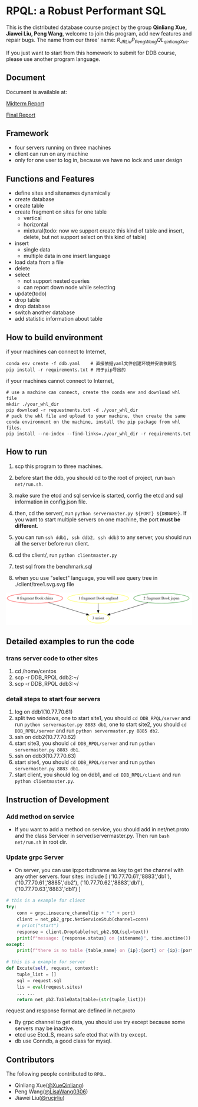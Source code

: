 # RPQL: a Robust Performant SQL

This is the distributed database course project by the group **Qinliang Xue, Jiawei Liu, Peng Wang**, welcome to join this program, add new features and repair bugs. The name from our three' name: $R_{JR Liu}P_{Peng Wang}QL_{qinliang Xue}$.

If you just want to start from this homework to submit for DDB course, please use another program language.

## Document

Document is available at:

[Midterm Report](./RPQL_midreport.pdf)

[Final Report](./RPQL_finalreport.pdf)

## Framework

- four servers running on three machines
- client can run on any machine
- only for one user to log in, because we have no lock and user design

## Functions and Features

- define sites and sitenames dynamically
- create database
- create table
- create fragment on sites for one table
  - vertical
  - horizontal
  - mixtural(todo: now we support create this kind of table and insert, delete, but not support select on this kind of table)
- insert
  - single data
  - multiple data in one insert language
- load data from a file
- delete
- select
  - not support nested queries
  - can report down node while selecting
- update(todo)
- drop table
- drop database
- switch another database
- add statistic information about table

## How to build environment

if your machines can connect to Internet,

```shell
conda env create -f ddb.yaml	# 直接依据yaml文件创建环境并安装依赖包
pip install -r requirements.txt	# 用于pip导出的
```

if your machines cannot connect to Internet,

```shell
# use a machine can connect, create the conda env and download whl file
mkdir ./your_whl_dir
pip download -r requestments.txt -d ./your_whl_dir
# pack the whl file and upload to your machine, then create the same conda environment on the machine, install the pip package from whl files.
pip install --no-index --find-links=./your_whl_dir -r requirements.txt
```

## How to run

1. scp this program to three machines.

2. before start the ddb, you should cd to the root of project, run `bash net/run.sh`.

3. make sure the etcd and sql service is started, config the etcd and sql information in config.json file.

4. then, cd the server/, run `python servermaster.py ${PORT} ${DBNAME}`. If you want to start multiple servers on one machine, the port **must be different**.

5. you can run `ssh ddb1, ssh ddb2, ssh ddb3` to any server, you should run all the server before run client.

6. cd the client/, run `python clientmaster.py`

7. test sql from the benchmark.sql

8. when you use "select" language, you will see query tree in ./client/tree1.svg.svg file

  ![query tree](./querytree.PNG)

## Detailed examples to run the code

### trans server code to other sites

1. cd /home/centos
2. scp -r DDB_RPQL ddb2:~/
3. scp -r DDB_RPQL ddb3:~/

### detail steps to start four servers

1. log on ddb1(10.77.70.61)
2. split two windows, one to start site1, you should `cd DDB_RPQL/server` and run `python servermaster.py 8883 db1`,
   one to start site2, you should `cd DDB_RPQL/server` and run `python servermaster.py 8885 db2`.
3. ssh on ddb2(10.77.70.62)
4. start site3, you should `cd DDB_RPQL/server` and run `python servermaster.py 8883 db1`.
5. ssh on ddb3(10.77.70.63)
6. start site4, you should `cd DDB_RPQL/server` and run `python servermaster.py 8883 db1`.
7. start client, you should log on ddb1, and `cd DDB_RPQL/client` and run `python clientmaster.py`.

## Instruction of Development

### Add method on service

- If you want to add a method on service, you should add in net/net.proto and the class Servicer in server/servermaster.py. Then run `bash net/run.sh` in root dir.

### Update grpc Server

- On server, you can use ip:port:dbname as key to get the channel with any other servers.
  four sites:
  include [
  ('10.77.70.61','8883','db1'),
  ('10.77.70.61','8885','db2'),
  ('10.77.70.62','8883','db1'),
  ('10.77.70.63','8883','db1')
  ]

```python
# this is a example for client
try:
    conn = grpc.insecure_channel(ip + ":" + port)
    client = net_pb2_grpc.NetServiceStub(channel=conn)
    # print("start")
    response = client.Droptable(net_pb2.SQL(sql=text))
    print(f"message: {response.status} on {sitename}", time.asctime())
except:
    print(f"there is no table {table_name} on {ip}:{port} or {ip}:{port} cannot be connected", time.asctime())
```

```python
# this is a example for server
def Excute(self, request, context):
    tuple_list = []
    sql = request.sql
    lis = eval(request.sites)
    ... ...
    return net_pb2.TableData(table=(str(tuple_list)))
```

request and response format are defined in net.proto

- By grpc channel to get data, you should use try except because some servers may be inactive.
- etcd use Etcd_S, means safe etcd that with try except.
- db use Conndb, a good class for mysql.

## Contributors

The following people contributed to `RPQL`.

- Qinliang Xue([@XueQinliang](https://github.com/XueQinliang))
- Peng Wang([@LisaWang0306](https://github.com/LisaWang0306))
- Jiawei Liu([@rucjrliu](https://github.com/rucjrliu))
